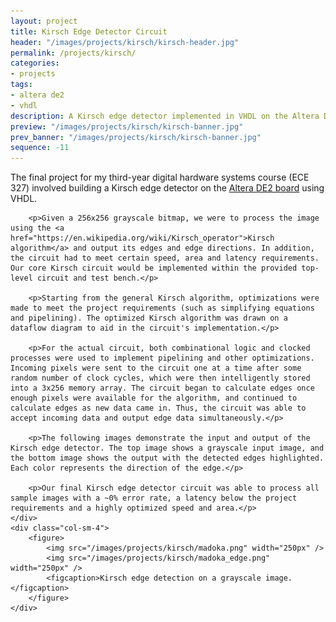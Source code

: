 ```yaml
---
layout: project
title: Kirsch Edge Detector Circuit
header: "/images/projects/kirsch/kirsch-header.jpg"
permalink: /projects/kirsch/
categories:
- projects
tags:
- altera de2
- vhdl
description: A Kirsch edge detector implemented in VHDL on the Altera DE2 board.
preview: "/images/projects/kirsch/kirsch-banner.jpg"
prev_banner: "/images/projects/kirsch/kirsch-banner.jpg"
sequence: -11
---
```


<div class="row">
    <div class="col-sm-8">
        <p>The final project for my third-year digital hardware systems course (ECE 327) involved building a Kirsch edge detector on the <a href="http://www.altera.com/education/univ/materials/boards/de2/unv-de2-board.html">Altera DE2 board</a> using VHDL.</p>

        <p>Given a 256x256 grayscale bitmap, we were to process the image using the <a href="https://en.wikipedia.org/wiki/Kirsch_operator">Kirsch algorithm</a> and output its edges and edge directions. In addition, the circuit had to meet certain speed, area and latency requirements. Our core Kirsch circuit would be implemented within the provided top-level circuit and test bench.</p>

        <p>Starting from the general Kirsch algorithm, optimizations were made to meet the project requirements (such as simplifying equations and pipelining). The optimized Kirsch algorithm was drawn on a dataflow diagram to aid in the circuit's implementation.</p>

        <p>For the actual circuit, both combinational logic and clocked processes were used to implement pipelining and other optimizations. Incoming pixels were sent to the circuit one at a time after some random number of clock cycles, which were then intelligently stored into a 3x256 memory array. The circuit began to calculate edges once enough pixels were available for the algorithm, and continued to calculate edges as new data came in. Thus, the circuit was able to accept incoming data and output edge data simultaneously.</p>

        <p>The following images demonstrate the input and output of the Kirsch edge detector. The top image shows a grayscale input image, and the bottom image shows the output with the detected edges highlighted. Each color represents the direction of the edge.</p>

        <p>Our final Kirsch edge detector circuit was able to process all sample images with a ~0% error rate, a latency below the project requirements and a highly optimized speed and area.</p>
    </div>
    <div class="col-sm-4">
        <figure>
            <img src="/images/projects/kirsch/madoka.png" width="250px" />
            <img src="/images/projects/kirsch/madoka_edge.png" width="250px" />
            <figcaption>Kirsch edge detection on a grayscale image.</figcaption>
        </figure>
    </div>
</div>

